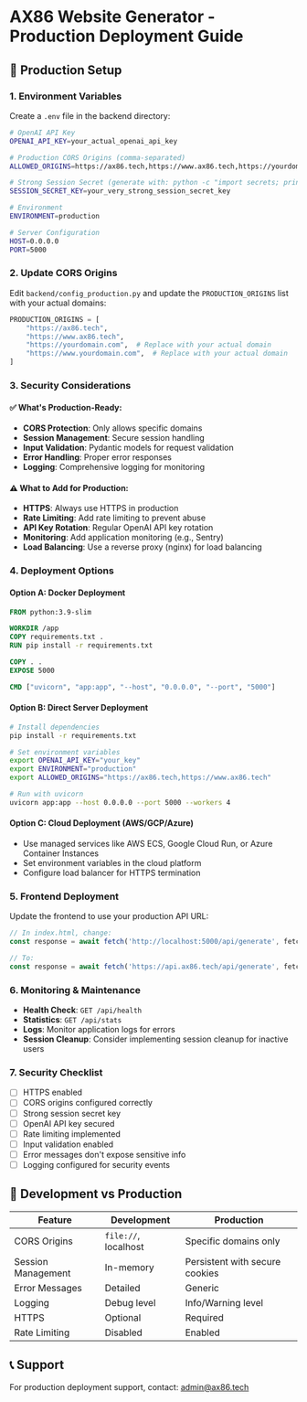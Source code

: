 # AX86 Website Generator - Production Deployment Guide

## 🚀 Production Setup

### 1. Environment Variables

Create a `.env` file in the backend directory:

```bash
# OpenAI API Key
OPENAI_API_KEY=your_actual_openai_api_key

# Production CORS Origins (comma-separated)
ALLOWED_ORIGINS=https://ax86.tech,https://www.ax86.tech,https://yourdomain.com

# Strong Session Secret (generate with: python -c "import secrets; print(secrets.token_urlsafe(32))")
SESSION_SECRET_KEY=your_very_strong_session_secret_key

# Environment
ENVIRONMENT=production

# Server Configuration
HOST=0.0.0.0
PORT=5000
```

### 2. Update CORS Origins

Edit `backend/config_production.py` and update the `PRODUCTION_ORIGINS` list with your actual domains:

```python
PRODUCTION_ORIGINS = [
    "https://ax86.tech",
    "https://www.ax86.tech",
    "https://yourdomain.com",  # Replace with your actual domain
    "https://www.yourdomain.com",  # Replace with your actual domain
]
```

### 3. Security Considerations

#### ✅ What's Production-Ready:
- **CORS Protection**: Only allows specific domains
- **Session Management**: Secure session handling
- **Input Validation**: Pydantic models for request validation
- **Error Handling**: Proper error responses
- **Logging**: Comprehensive logging for monitoring

#### ⚠️ What to Add for Production:
- **HTTPS**: Always use HTTPS in production
- **Rate Limiting**: Add rate limiting to prevent abuse
- **API Key Rotation**: Regular OpenAI API key rotation
- **Monitoring**: Add application monitoring (e.g., Sentry)
- **Load Balancing**: Use a reverse proxy (nginx) for load balancing

### 4. Deployment Options

#### Option A: Docker Deployment
```dockerfile
FROM python:3.9-slim

WORKDIR /app
COPY requirements.txt .
RUN pip install -r requirements.txt

COPY . .
EXPOSE 5000

CMD ["uvicorn", "app:app", "--host", "0.0.0.0", "--port", "5000"]
```

#### Option B: Direct Server Deployment
```bash
# Install dependencies
pip install -r requirements.txt

# Set environment variables
export OPENAI_API_KEY="your_key"
export ENVIRONMENT="production"
export ALLOWED_ORIGINS="https://ax86.tech,https://www.ax86.tech"

# Run with uvicorn
uvicorn app:app --host 0.0.0.0 --port 5000 --workers 4
```

#### Option C: Cloud Deployment (AWS/GCP/Azure)
- Use managed services like AWS ECS, Google Cloud Run, or Azure Container Instances
- Set environment variables in the cloud platform
- Configure load balancer for HTTPS termination

### 5. Frontend Deployment

Update the frontend to use your production API URL:

```javascript
// In index.html, change:
const response = await fetch('http://localhost:5000/api/generate', fetchOptions);

// To:
const response = await fetch('https://api.ax86.tech/api/generate', fetchOptions);
```

### 6. Monitoring & Maintenance

- **Health Check**: `GET /api/health`
- **Statistics**: `GET /api/stats`
- **Logs**: Monitor application logs for errors
- **Session Cleanup**: Consider implementing session cleanup for inactive users

### 7. Security Checklist

- [ ] HTTPS enabled
- [ ] CORS origins configured correctly
- [ ] Strong session secret key
- [ ] OpenAI API key secured
- [ ] Rate limiting implemented
- [ ] Input validation enabled
- [ ] Error messages don't expose sensitive info
- [ ] Logging configured for security events

## 🔧 Development vs Production

| Feature | Development | Production |
|---------|-------------|------------|
| CORS Origins | `file://`, localhost | Specific domains only |
| Session Management | In-memory | Persistent with secure cookies |
| Error Messages | Detailed | Generic |
| Logging | Debug level | Info/Warning level |
| HTTPS | Optional | Required |
| Rate Limiting | Disabled | Enabled |

## 📞 Support

For production deployment support, contact: admin@ax86.tech

